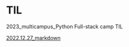 # TIL 
2023_multicampus_Python Full-stack camp TIL

[2022.12.27_markdown](https://github.com/zzgh06/TIL/commit/e5487fb5afe7684ae23efdc517c8ce7a4e95965c)
